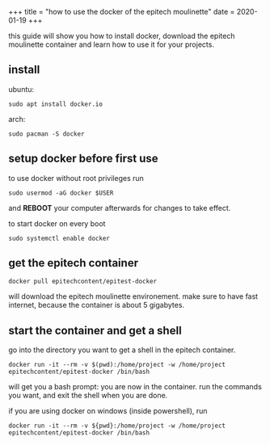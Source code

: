 +++
title = "how to use the docker of the epitech moulinette"
date = 2020-01-19
+++

this guide will show you how to install docker, download the epitech moulinette container and learn how to use it for your projects.

## install

ubuntu:
```
sudo apt install docker.io
```

arch:
```
sudo pacman -S docker
```

## setup docker before first use

to use docker without root privileges run
```
sudo usermod -aG docker $USER
```
and **REBOOT** your computer afterwards for changes to take effect.

to start docker on every boot
```
sudo systemctl enable docker
```

## get the epitech container

```
docker pull epitechcontent/epitest-docker
```
will download the epitech moulinette environement. make sure to have fast internet, because the container is about 5 gigabytes.

## start the container and get a shell

go into the directory you want to get a shell in the epitech container.

```
docker run -it --rm -v $(pwd):/home/project -w /home/project epitechcontent/epitest-docker /bin/bash
```
will get you a bash prompt: you are now in the container. run the commands you want, and exit the shell when you are done.

if you are using docker on windows (inside powershell), run
```
docker run -it --rm -v ${pwd}:/home/project -w /home/project epitechcontent/epitest-docker /bin/bash
```

